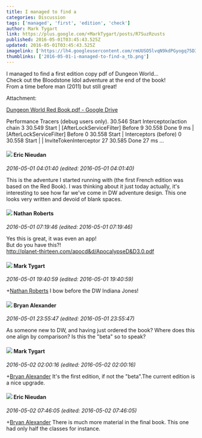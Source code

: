 ```yaml
---
title: I managed to find a
categories: Discussion
tags: ['managed', 'first', 'edition', 'check']
author: Mark Tygart
link: https://plus.google.com/+MarkTygart/posts/R7SuzRzusts
published: 2016-05-01T03:45:43.525Z
updated: 2016-05-01T03:45:43.525Z
imagelink: ['https://lh4.googleusercontent.com/rmUUSO5lvqN9kdPGyogq75D3oQhj74FNK2TZ-86GeP2BMDsE6B8noA=w1200-h630-p']
thumblinks: ['2016-05-01-i-managed-to-find-a_tb.png']
---
```


I managed to find a first edition copy pdf of Dungeon World...<br />Check out the Bloodstone IdoI adventure at the end of the book!<br />From a time before man (2011) but still great!


Attachment:

<a href='https://drive.google.com/file/d/0B7cav44145d9OE5YdTNVT2p4MGM/view?usp=sharing'>Dungeon World Red Book.pdf - Google Drive</a>


Performance Tracers (debug users only). 30.546 Start Interceptor/action chain 3 30.549 Start | [AfterLockServiceFilter] Before 9 30.558 Done 9 ms | [AfterLockServiceFilter] Before 0 30.558 Start | Interceptors (before) 0 30.558 Start | | InviteTokenInterceptor 27 30.585 Done 27 ms ...
<div id='comment z12wezmartv2ut4wk04cf1vyvlfix1rhfds'>
  <h4><img src='{{site.baseurl}}//images/avatars/112928858730524882505_photo.jpg'> Eric Nieudan</h4>
      <p><cite>2016-05-01 04:01:40 (edited: 2016-05-01 04:01:40)</cite></p>
        <p>This is the adventure I started running with (the first French edition was based on the Red Book). I was thinking about it just today actually, it&#39;s interesting to see how far we&#39;ve come in DW adventure design. This one looks very written and devoid of blank spaces.</p>
</div>
        

<div id='comment z12wezmartv2ut4wk04cf1vyvlfix1rhfds'>
  <h4><img src='{{site.baseurl}}//images/avatars/117646243340764868749_photo.jpg'> Nathan Roberts</h4>
      <p><cite>2016-05-01 07:19:46 (edited: 2016-05-01 07:19:46)</cite></p>
        <p>Yes this is great, it was even an app!<br />But do you have this?!<br /><a href="http://planet-thirteen.com/apocd&amp;d/ApocalypseD&amp;D3.0.pdf" class="ot-anchor">http://planet-thirteen.com/apocd&amp;d/ApocalypseD&amp;D3.0.pdf</a></p>
</div>
        

<div id='comment z12wezmartv2ut4wk04cf1vyvlfix1rhfds'>
  <h4><img src='{{site.baseurl}}//images/avatars/118088719859349999400_photo.jpg'> Mark Tygart</h4>
      <p><cite>2016-05-01 19:40:59 (edited: 2016-05-01 19:40:59)</cite></p>
        <p><span class="proflinkWrapper"><span class="proflinkPrefix">+</span><a class="proflink" href="https://plus.google.com/117646243340764868749" oid="117646243340764868749">Nathan Roberts</a></span> I bow before the DW Indiana Jones!</p>
</div>
        

<div id='comment z12wezmartv2ut4wk04cf1vyvlfix1rhfds'>
  <h4><img src='{{site.baseurl}}//images/avatars/101999955300533653147_photo.jpg'> Bryan Alexander</h4>
      <p><cite>2016-05-01 23:55:47 (edited: 2016-05-01 23:55:47)</cite></p>
        <p>As someone new to DW, and having just ordered the book? Where does this one align by comparison? Is this the &quot;beta&quot; so to speak?</p>
</div>
        

<div id='comment z12wezmartv2ut4wk04cf1vyvlfix1rhfds'>
  <h4><img src='{{site.baseurl}}//images/avatars/118088719859349999400_photo.jpg'> Mark Tygart</h4>
      <p><cite>2016-05-02 02:00:16 (edited: 2016-05-02 02:00:16)</cite></p>
        <p><span class="proflinkWrapper"><span class="proflinkPrefix">+</span><a class="proflink" href="https://plus.google.com/101999955300533653147" oid="101999955300533653147">Bryan Alexander</a></span> It&#39;s the first edition, if not the &quot;beta&quot;.The current edition is a nice upgrade.</p>
</div>
        

<div id='comment z12wezmartv2ut4wk04cf1vyvlfix1rhfds'>
  <h4><img src='{{site.baseurl}}//images/avatars/112928858730524882505_photo.jpg'> Eric Nieudan</h4>
      <p><cite>2016-05-02 07:46:05 (edited: 2016-05-02 07:46:05)</cite></p>
        <p><span class="proflinkWrapper"><span class="proflinkPrefix">+</span><a class="proflink" href="https://plus.google.com/101999955300533653147" oid="101999955300533653147">Bryan Alexander</a></span> There is much more material in the final book. This one had only half the classes for instance.</p>
</div>
        